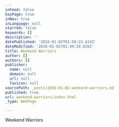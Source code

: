 ```yaml
---
inFeed: false
hasPage: true
inNav: true
inLanguage: null
starred: false
keywords: []
description: ''
datePublished: '2016-01-02T01:50:22.624Z'
dateModified: '2016-01-02T01:49:20.826Z'
title: Weekend Warriors
author: []
authors: []
publisher:
  name: null
  domain: null
  url: null
  favicon: null
sourcePath: _posts/2016-01-02-weekend-warriors.md
published: true
url: weekend-warriors/index.html
_type: WebPage

---
```

Weekend Warriors